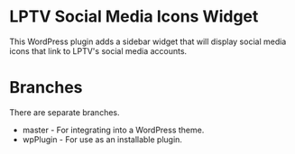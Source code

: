 # LPTV Social Media Icons Widget 
This WordPress plugin adds a sidebar widget that will display social media icons that link to LPTV's social media accounts.

# Branches

There are separate branches.

* master - For integrating into a WordPress theme.
* wpPlugin - For use as an installable plugin.
